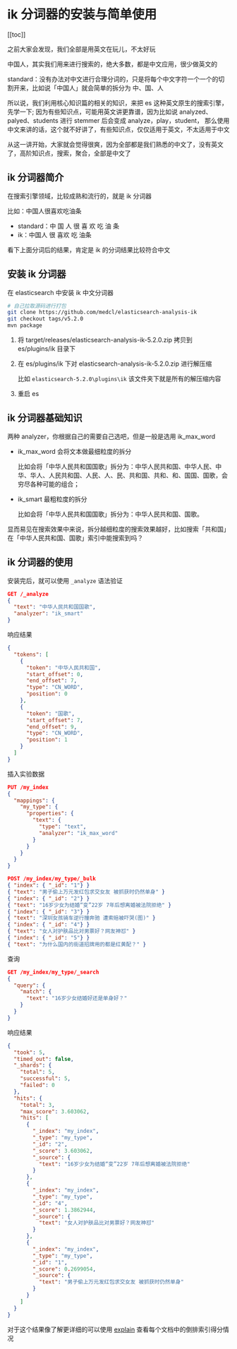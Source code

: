 # ik 分词器的安装与简单使用
[[toc]]

之前大家会发现，我们全部是用英文在玩儿，不太好玩

中国人，其实我们用来进行搜索的，绝大多数，都是中文应用，很少做英文的

standard：没有办法对中文进行合理分词的，只是将每个中文字符一个一个的切割开来，比如说「中国人」就会简单的拆分为 中、国、人

所以说，我们利用核心知识篇的相关的知识，来把 es 这种英文原生的搜索引擎，先学一下;
因为有些知识点，可能用英文讲更靠谱，因为比如说 analyzed、palyed、students 进行 stemmer 后会变成 analyze，play，student，
那么使用中文来讲的话，这个就不好讲了，有些知识点，仅仅适用于英文，不太适用于中文

从这一讲开始，大家就会觉得很爽，因为全部都是我们熟悉的中文了，没有英文了，高阶知识点，搜索，聚合，全部是中文了

## ik 分词器简介
在搜索引擎领域，比较成熟和流行的，就是 ik 分词器

比如：中国人很喜欢吃油条

- standard：中 国 人 很 喜 欢 吃 油 条
- ik：中国人 很 喜欢 吃 油条

看下上面分词后的结果，肯定是 ik 的分词结果比较符合中文

## 安装 ik 分词器
在 elasticsearch 中安装 ik 中文分词器

```bash
# 自己拉取源码进行打包
git clone https://github.com/medcl/elasticsearch-analysis-ik
git checkout tags/v5.2.0
mvn package
```
1. 将 target/releases/elasticsearch-analysis-ik-5.2.0.zip 拷贝到 es/plugins/ik 目录下
2. 在 es/plugins/ik 下对 elasticsearch-analysis-ik-5.2.0.zip 进行解压缩

    比如 `elasticsearch-5.2.0\plugins\ik` 该文件夹下就是所有的解压缩内容
3. 重启 es

## ik 分词器基础知识

两种 analyzer，你根据自己的需要自己选吧，但是一般是选用 ik_max_word

- ik_max_word 会将文本做最细粒度的拆分

    比如会将「中华人民共和国国歌」拆分为：中华人民共和国、中华人民、中华、华人、人民共和国、人民、人、民、共和国、共和、和、国国、国歌，会穷尽各种可能的组合；
- ik_smart 最粗粒度的拆分

    比如会将「中华人民共和国国歌」拆分为：中华人民共和国、国歌。

显而易见在搜索效果中来说，拆分越细粒度的搜索效果越好，比如搜索「共和国」在「中华人民共和国、国歌」索引中能搜索到吗？

## ik 分词器的使用

安装完后，就可以使用 `_analyze` 语法验证

```json
GET /_analyze
{
  "text": "中华人民共和国国歌",
  "analyzer": "ik_smart"
}
```
响应结果
```json
{
  "tokens": [
    {
      "token": "中华人民共和国",
      "start_offset": 0,
      "end_offset": 7,
      "type": "CN_WORD",
      "position": 0
    },
    {
      "token": "国歌",
      "start_offset": 7,
      "end_offset": 9,
      "type": "CN_WORD",
      "position": 1
    }
  ]
}
```

插入实验数据

```json
PUT /my_index
{
  "mappings": {
    "my_type": {
      "properties": {
        "text": {
          "type": "text",
          "analyzer": "ik_max_word"
        }
      }
    }
  }
}
```

```json
POST /my_index/my_type/_bulk
{ "index": { "_id": "1"} }
{ "text": "男子偷上万元发红包求交女友 被抓获时仍然单身" }
{ "index": { "_id": "2"} }
{ "text": "16岁少女为结婚“变”22岁 7年后想离婚被法院拒绝" }
{ "index": { "_id": "3"} }
{ "text": "深圳女孩骑车逆行撞奔驰 遭索赔被吓哭(图)" }
{ "index": { "_id": "4"} }
{ "text": "女人对护肤品比对男票好？网友神怼" }
{ "index": { "_id": "5"} }
{ "text": "为什么国内的街道招牌用的都是红黄配？" }
```

查询

```json
GET /my_index/my_type/_search
{
  "query": {
    "match": {
      "text": "16岁少女结婚好还是单身好？"
    }
  }
}
```

响应结果

```json
{
  "took": 5,
  "timed_out": false,
  "_shards": {
    "total": 5,
    "successful": 5,
    "failed": 0
  },
  "hits": {
    "total": 3,
    "max_score": 3.603062,
    "hits": [
      {
        "_index": "my_index",
        "_type": "my_type",
        "_id": "2",
        "_score": 3.603062,
        "_source": {
          "text": "16岁少女为结婚“变”22岁 7年后想离婚被法院拒绝"
        }
      },
      {
        "_index": "my_index",
        "_type": "my_type",
        "_id": "4",
        "_score": 1.3862944,
        "_source": {
          "text": "女人对护肤品比对男票好？网友神怼"
        }
      },
      {
        "_index": "my_index",
        "_type": "my_type",
        "_id": "1",
        "_score": 0.2699054,
        "_source": {
          "text": "男子偷上万元发红包求交女友 被抓获时仍然单身"
        }
      }
    ]
  }
}
```

对于这个结果像了解更详细的可以使用 [explain](/elasticsearch-core/search-engine/50-query-example.md#validate-explain) 查看每个文档中的倒排索引得分情况
